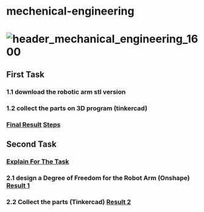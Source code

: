 # mechenical-engineering
# ![header_mechanical_engineering_1600](https://user-images.githubusercontent.com/86845134/127559710-c7b60a80-984b-49a8-97c7-5955aa97583a.jpg)


## First Task 
### 1.1  download the robotic arm stl version  
### 1.2  collect the parts on 3D program (tinkercad) 
### [Final Result](https://github.com/FaiyKhalid/mechenical-engineering/blob/main/Robotic%20arm.stl)              [Steps](https://github.com/FaiyKhalid/mechenical-engineering/blob/main/First%20task%20explanation.md)


## Second Task 
###  [Explain For The Task](https://github.com/FaiyKhalid/mechenical-engineering/blob/main/Second%20task%20steps.md)
### 2.1 design a Degree of Freedom for the Robot Arm (Onshape) [Result 1](https://github.com/FaiyKhalid/mechenical-engineering/blob/main/degree%20of%20freedom.stl)
### 2.2 Collect the parts (Tinkercad) [Result 2 ](https://github.com/FaiyKhalid/mechenical-engineering/blob/main/Robot%20arm%20with%20adding%20degree%20of%20freedom.stl)

